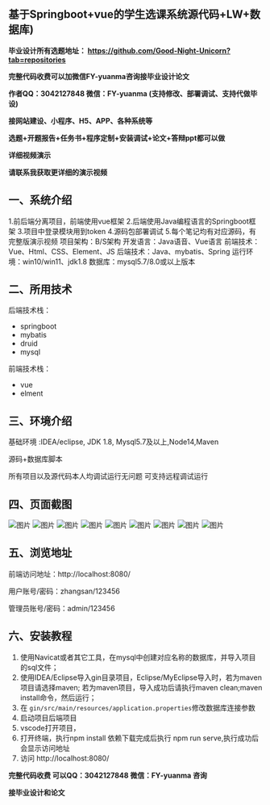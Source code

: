 ## 基于Springboot+vue的学生选课系统源代码+LW+数据库)
**毕业设计所有选题地址： https://github.com/Good-Night-Unicorn?tab=repositories**

**完整代码收费可以加微信FY-yuanma咨询接毕业设计论文**

**作者QQ：3042127848 微信：FY-yuanma (支持修改、部署调试、支持代做毕设)**

**接网站建设、小程序、H5、APP、各种系统等**

**选题+开题报告+任务书+程序定制+安装调试+论文+答辩ppt都可以做**

**详细视频演示**

**请联系我获取更详细的演示视频**

## 一、系统介绍

1.前后端分离项目，前端使用vue框架
2.后端使用Java编程语言的Springboot框架
3.项目中登录模块用到token
4.源码包部署调试
5.每个笔记均有对应源码，有完整版演示视频
项目架构：B/S架构
开发语言：Java语音、Vue语言
前端技术：Vue、Html、CSS、Element、JS
后端技术：Java、mybatis、Spring
运行环境：win10/win11、jdk1.8
数据库：mysql5.7/8.0或以上版本

## 二、所用技术

后端技术栈：

- springboot
- mybatis
- druid
- mysql

前端技术栈：

- vue
- elment



## 三、环境介绍

基础环境 :IDEA/eclipse, JDK 1.8, Mysql5.7及以上,Node14,Maven

源码+数据库脚本

所有项目以及源代码本人均调试运行无问题 可支持远程调试运行

## 四、页面截图
![图片](https://github.com/user-attachments/assets/20562ad0-9ee8-4be9-b2b2-f6e3d7cf7450)
![图片](https://github.com/user-attachments/assets/e0945efc-a11b-42c6-a297-7fa6c6273d70)
![图片](https://github.com/user-attachments/assets/6a9e6862-2683-4dfb-b5b3-cdf7e4d731b1)
![图片](https://github.com/user-attachments/assets/f497b3a8-d015-4495-85e6-1e9ac70d8436)
![图片](https://github.com/user-attachments/assets/af1252fe-3221-4974-ab09-e86ed2c4a3ba)
![图片](https://github.com/user-attachments/assets/1dc7adca-d41c-4802-a92c-914d8232807c)
![图片](https://github.com/user-attachments/assets/b04b4554-2074-4581-a2f9-24190d8244eb)
![图片](https://github.com/user-attachments/assets/890c15db-9cc1-4909-add6-fb15dbabf415)
![图片](https://github.com/user-attachments/assets/5fba8f38-5d81-44b5-82cb-005b76ed9161)

## 五、浏览地址

前端访问地址：http://localhost:8080/

用户账号/密码：zhangsan/123456

管理员账号/密码：admin/123456  

## 六、安装教程

1. 使用Navicat或者其它工具，在mysql中创建对应名称的数据库，并导入项目的sql文件；
2. 使用IDEA/Eclipse导入gin目录项目，Eclipse/MyEclipse导入时，若为maven项目请选择maven;
   若为maven项目，导入成功后请执行maven clean;maven install命令，然后运行；
3. 在 `gin/src/main/resources/application.properties`修改数据库连接参数
4. 启动项目后端项目 
5. vscode打开项目，
6. 打开终端，执行npm install 依赖下载完成后执行 npm run serve,执行成功后会显示访问地址
7. 访问  http://localhost:8080/

**完整代码收费  可以QQ：3042127848 微信：FY-yuanma 咨询**

**接毕业设计和论文**

